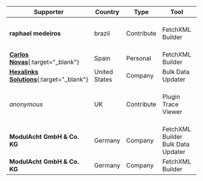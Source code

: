 Supporter|Country|Type|Tool|Why/How|Users
---|---|---|---|---|---
**raphael medeiros**|brazil|Contribute|FetchXML Builder|Bug Reports<br/>Helping Users|Developer<br/>Customizer
[**Carlos Novas**](https://www.linkedin.com/in/carlosnovas/){:target="_blank"}|Spain|Personal|FetchXML Builder|Impossible In Oob|Developer
[**Hexalinks Solutions**](https://www.hexalinks.com/){:target="_blank"}|United States|Company|Bulk Data Updater|Impossible In Oob|Administrator
_anonymous_|UK|Contribute|Plugin Trace Viewer|Save Time<br/>Assure Quality<br/>Impossible In Oob|
**ModulAcht GmbH & Co. KG**|Germany|Company|FetchXML Builder<br/>Bulk Data Updater||Developer<br/>Administrator
**ModulAcht GmbH & Co. KG**|Germany|Company|FetchXML Builder||Developer<br/>Administrator

